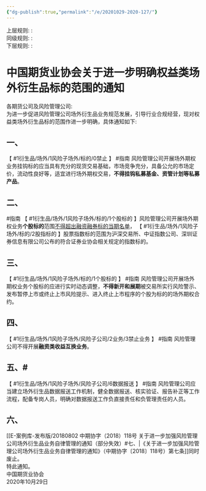 ```yaml
---
{"dg-publish":true,"permalink":"/e/20201029-2020-127/"}
---
```


上层规则: :  
同级规则: :   
下层规则: :   

# 中国期货业协会关于进一步明确权益类场外衍生品标的范围的通知  
各期货公司及风险管理公司:   
为进一步促进风险管理公司场外衍生品业务规范发展，引导行业合规经营，现对权益类场外衍生品标的范围作进一步明确，具体通知如下:   
## 一、
【 #1衍生品/场外/1风险子场外/标的/0禁止 】  #指南
风险管理公司开展场外期权业务挂钩标的应当具有充分的现货交易基础，市场竞争充分，具备公允的市场定价，流动性良好等，适宜进行场外期权交易，**不得挂钩私募基金、资管计划等私募产品**。  
## 二、  
#指南
【 #1衍生品/场外/1风险子场外/标的/1个股标的 】风险管理公司开展场外期权业务**个股标的**范围<u>不得超出融资融券标的当期名单</u>，
【 #1衍生品/场外/1风险子场外/标的/2股指标的 】股票指数标的范围为沪深交易所、中证指数公司、深圳证券信息有限公司公布的符合证券业协会相关规定的指数标的。  
## 三、
【 #1衍生品/场外/1风险子场外/标的/1个股标的 】 #指南
风险管理公司开展场外期权业务个股标的应进行实时动态调整，**不得新开和展期**被交易所实行风险警示、发布暂停上市或终止上市风险提示、进入终止上市程序的个股为标的的场外期权合约。 
## 四、
【 #1衍生品/场外/1风险子场外/风险子公司/2业务/3禁止业务 】 #指南
风险管理公司不得开展**融资类收益互换业务**。  
## 五、#
【 #1衍生品/场外/1风险子场外/风险子公司/6数据报送 】 #指南
风险管理公司应当建立场外衍生品数据报送工作机制，健全数据报送、核实验证、报告补正等工作流程，配备专岗人员，明确对数据报送工作负直接责任和负管理责任的人员。  
## 六、
[[E-案例库-发布版/20180802 中期协字（2018）118号 关于进一步加强风险管理公司场外衍生品业务自律管理的通知（部分失效）#七、\|《关于进一步加强风险管理公司场外衍生品业务自律管理的通知》（中期协字〔2018〕118号）第七条]]同时废止。  
特此通知。  
中国期货业协会  
2020年10月29日